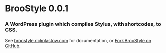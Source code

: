 BrooStyle 0.0.1
===============

### A WordPress plugin which compiles Stylus, with shortcodes, to CSS. 

See
[broostyle.richplastow.com](http://broostyle.richplastow.com/)
for documentation, or 
[Fork BrooStyle on GitHub](http://github.com/richplastow/broostyle). 
